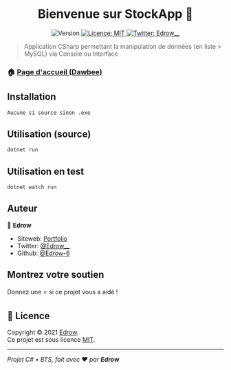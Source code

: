 <h1 align="center">Bienvenue sur StockApp 👋</h1>
<p align="center">
  <img alt="Version" src="https://img.shields.io/badge/version-1.0.0-blue.svg?cacheSeconds=2592000" />
  <a href="none" target="_blank">
    <img alt="Licence: MIT" src="https://img.shields.io/badge/License-MIT-yellow.svg" />
  </a>
  <a href="https://twitter.com/Edrow__" target="_blank">
    <img alt="Twitter: Edrow__" src="https://img.shields.io/twitter/follow/Edrow__.svg?style=social" />
  </a>
</p>

> Application CSharp permettant la manipulation de données (en liste > MySQL) via Console ou Interface

### 🏠 [Page d'accueil (Dawbee)](dawbee.fr)

## Installation

```md
Aucune si source sinon .exe
```

## Utilisation (source)

```sh
dotnet run 
```

## Utilisation en test

```sh
dotnet watch run
```

## Auteur

👤 **Edrow**

* Siteweb: [Portfolio](https://dawbee.fr)
* Twitter: [@Edrow\_\_](https://twitter.com/Edrow\_\_)
* Github: [@Edrow-6](https://github.com/Edrow-6)

## Montrez votre soutien

Donnez une ⭐️ si ce projet vous a aidé !

## 📝 Licence

Copyright © 2021 [Edrow](https://github.com/Edrow-6).<br />
Ce projet est sous licence [MIT](none).

***
_Projet C# • BTS, fait avec ❤️ par **Edrow**_